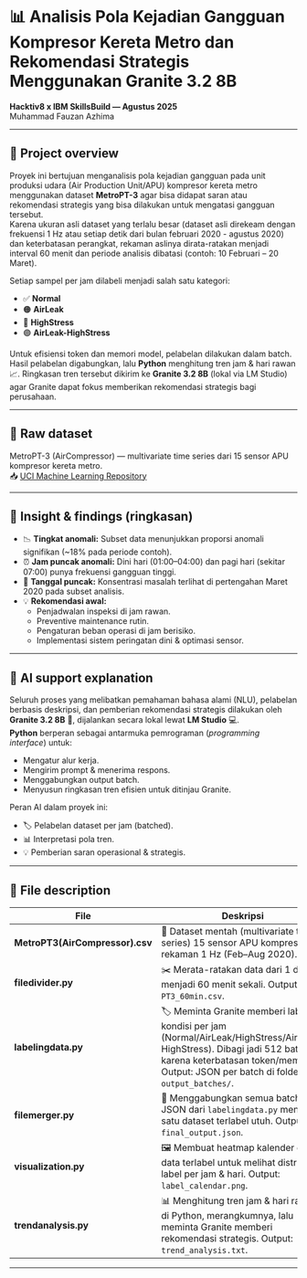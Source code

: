 # 📊 Analisis Pola Kejadian Gangguan Kompresor Kereta Metro dan Rekomendasi Strategis Menggunakan Granite 3.2 8B
**Hacktiv8 x IBM SkillsBuild — Agustus 2025**  
Muhammad Fauzan Azhima  

---

## 📝 Project overview  
Proyek ini bertujuan menganalisis pola kejadian gangguan pada unit produksi udara (Air Production Unit/APU) kompresor kereta metro menggunakan dataset **MetroPT-3** agar bisa didapat saran atau rekomendasi strategis yang bisa dilakukan untuk mengatasi gangguan tersebut.  
Karena ukuran asli dataset yang terlalu besar (dataset asli direkeam dengan frekuensi 1 Hz atau setiap detik dari bulan februari 2020 - agustus 2020) dan keterbatasan perangkat, rekaman aslinya dirata-ratakan menjadi interval 60 menit dan periode analisis dibatasi (contoh: 10 Februari – 20 Maret).  

Setiap sampel per jam dilabeli menjadi salah satu kategori:  
- ✅ **Normal**  
- 🟠 **AirLeak**  
- 🔴 **HighStress**  
- 🟣 **AirLeak-HighStress**  

Untuk efisiensi token dan memori model, pelabelan dilakukan dalam batch. Hasil pelabelan digabungkan, lalu **Python** menghitung tren jam & hari rawan 📈. Ringkasan tren tersebut dikirim ke **Granite 3.2 8B** (lokal via LM Studio) agar Granite dapat fokus memberikan rekomendasi strategis  bagi perusahaan.  

---

## 🔗 Raw dataset  
MetroPT-3 (AirCompressor) — multivariate time series dari 15 sensor APU kompresor kereta metro.  
📥 [UCI Machine Learning Repository](https://archive.ics.uci.edu/dataset/791/metropt%2B3%2Bdataset?utm_source=chatgpt.com)  

---

## 📌 Insight & findings (ringkasan)  
- 📉 **Tingkat anomali:** Subset data menunjukkan proporsi anomali signifikan (~18% pada periode contoh).  
- ⏰ **Jam puncak anomali:** Dini hari (01:00–04:00) dan pagi hari (sekitar 07:00) punya frekuensi gangguan tinggi.  
- 📅 **Tanggal puncak:** Konsentrasi masalah terlihat di pertengahan Maret 2020 pada subset analisis.  
- 💡 **Rekomendasi awal:**  
  - Penjadwalan inspeksi di jam rawan.  
  - Preventive maintenance rutin.  
  - Pengaturan beban operasi di jam berisiko.  
  - Implementasi sistem peringatan dini & optimasi sensor.

---

## 🤖 AI support explanation  
Seluruh proses yang melibatkan pemahaman bahasa alami (NLU), pelabelan berbasis deskripsi, dan pemberian rekomendasi strategis dilakukan oleh **Granite 3.2 8B** 🧠, dijalankan secara lokal lewat **LM Studio** 💻.  
**Python** berperan sebagai antarmuka pemrograman (*programming interface*) untuk:  
- Mengatur alur kerja.  
- Mengirim prompt & menerima respons.  
- Menggabungkan output batch.  
- Menyusun ringkasan tren efisien untuk ditinjau Granite.  

Peran AI dalam proyek ini:  
- 🏷️ Pelabelan dataset per jam (batched).  
- 📊 Interpretasi pola tren.  
- 💡 Pemberian saran operasional & strategis.

---

## 📂 File description  
| File | Deskripsi |
|------|-----------|
| **MetroPT3(AirCompressor).csv** | 📄 Dataset mentah (multivariate time series) 15 sensor APU kompresor; rekaman 1 Hz (Feb–Aug 2020). |
| **filedivider.py** | ✂️ Merata-ratakan data dari 1 detik menjadi 60 menit sekali. Output: `PT3_60min.csv`. |
| **labelingdata.py** | 🏷️ Meminta Granite memberi label kondisi per jam (Normal/AirLeak/HighStress/AirLeak-HighStress). Dibagi jadi 512 batch karena keterbatasan token/memori. Output: JSON per batch di folder `output_batches/`. |
| **filemerger.py** | 🔗 Menggabungkan semua batch JSON dari `labelingdata.py` menjadi satu dataset terlabel utuh. Output: `final_output.json`. |
| **visualization.py** | 🖼️ Membuat heatmap kalender dari data terlabel untuk melihat distribusi label per jam & hari. Output: `label_calendar.png`. |
| **trendanalysis.py** | 📊 Menghitung tren jam & hari rawan di Python, merangkumnya, lalu meminta Granite memberi rekomendasi strategis. Output: `trend_analysis.txt`. |

---
